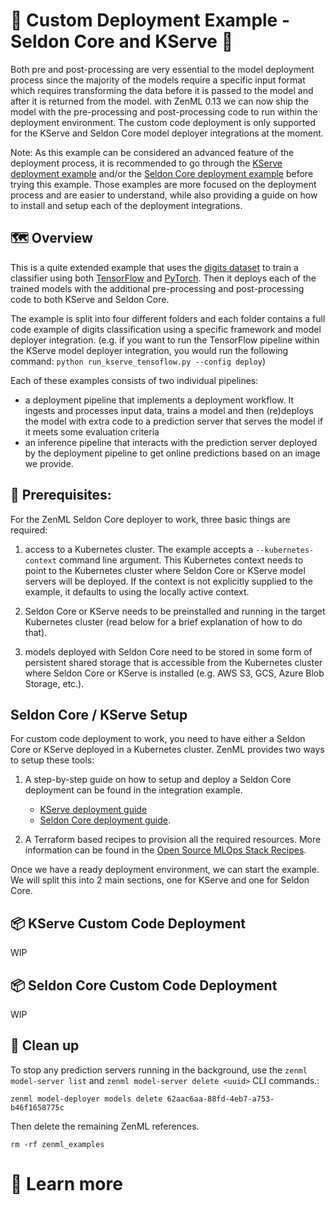 # 🚀 Custom Deployment Example - Seldon Core and KServe 🚀

Both pre and post-processing are very essential to the model deployment process since the majority of the models require a specific input format which requires transforming the data before it is passed to the model and after it is returned from the model. with ZenML 0.13 we can now ship the model with the pre-processing and post-processing code to run within the deployment environment.
The custom code deployment is only supported for the KServe and Seldon Core model deployer integrations at the moment.

Note: As this example can be considered an advanced feature of the deployment process, it is recommended to go through the [KServe deployment example](https://github.com/zenml-io/zenml/tree/main/examples/kserve_deployment) and/or the [Seldon Core deployment example](https://github.com/zenml-io/zenml/tree/main/examples/seldon_deployment) before trying this example. Those examples are more focused on the deployment process and are easier to understand, while also providing a guide on how to install and setup each of the deployment integrations.
## 🗺 Overview

This is a quite extended example that uses the [digits dataset](https://keras.io/api/datasets/mnist/) 
to train a classifier using both [TensorFlow](https://www.tensorflow.org/)
and [PyTorch](https://pytorch.org/). Then it deploys each of the trained models with the additional pre-processing and post-processing code to both KServe and Seldon Core.

The example is split into four different folders and each folder contains a full code example of digits classification using a specific framework and model deployer integration. (e.g. if you want to run the TensorFlow pipeline within the KServe model deployer integration, you would run the following command: `python run_kserve_tensoflow.py --config deploy`)

Each of these examples consists of two individual pipelines:

  * a deployment pipeline that implements a deployment workflow. It
  ingests and processes input data, trains a model and then (re)deploys the
  model with extra code to a prediction server that serves the model if it 
  meets some evaluation criteria
  * an inference pipeline that interacts with the prediction server deployed
  by the deployment pipeline to get online predictions based on an image we 
  provide.

## 📄 Prerequisites:

For the ZenML Seldon Core deployer to work, three basic things are required:

1. access to a Kubernetes cluster. The example accepts a `--kubernetes-context`
command line argument. This Kubernetes context needs to point to the Kubernetes
cluster where Seldon Core or KServe model servers will be deployed. If the context is not
explicitly supplied to the example, it defaults to using the locally active
context.

2. Seldon Core or KServe needs to be preinstalled and running in the target Kubernetes
cluster (read below for a brief explanation of how to do that).

3. models deployed with Seldon Core need to be stored in some form of
persistent shared storage that is accessible from the Kubernetes cluster where
Seldon Core or KServe is installed (e.g. AWS S3, GCS, Azure Blob Storage, etc.).

## Seldon Core / KServe Setup 

For custom code deployment to work, you need to have either a Seldon Core or KServe
deployed in a Kubernetes cluster. ZenML provides two ways to setup these tools:

1. A step-by-step guide on how to setup and deploy a Seldon Core deployment can be found
in the integration example.
    * [KServe deployment guide](https://github.com/zenml-io/zenml/tree/main/examples/kserve_deployment#installing-kserve-eg-in-an-gke-cluster)
    * [Seldon Core deployment guide](https://github.com/zenml-io/zenml/tree/main/examples/seldon_deployment#installing-seldon-core-eg-in-an-eks-cluster).

2. A Terraform based recipes to provision all the required resources. More information can be found in the 
[Open Source MLOps Stack Recipes](https://github.com/zenml-io/mlops-stacks).


Once we have a ready deployment environment, we can start the example.
We will split this into 2 main sections, one for KServe and one for Seldon Core.

## 📦 KServe Custom Code Deployment

WIP
## 📦 Seldon Core Custom Code Deployment

WIP

## 🧽 Clean up

To stop any prediction servers running in the background, use the `zenml model-server list`
and `zenml model-server delete <uuid>` CLI commands.:

```shell
zenml model-deployer models delete 62aac6aa-88fd-4eb7-a753-b46f1658775c
```

Then delete the remaining ZenML references.

```shell
rm -rf zenml_examples
```

# 📜 Learn more

